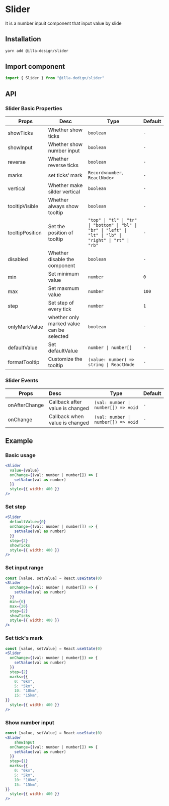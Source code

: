 # Slider

It is a number inpuit component that input value by slide

## Installation

```bash
yarn add @illa-design/slider
```

## Import component

```jsx
import { Slider } from "@illa-dedign/slider"
```

## API

### Slider Basic Properties

| Props           | Desc                                      | Type                                                         | Default |
| --------------- | ----------------------------------------- | ------------------------------------------------------------ | ------- |
| showTicks       | Whether show ticks                        | `boolean`                                                    | `-`     |
| showInput       | Whether show number input                 | `boolean`                                                    | `-`     |
| reverse         | Whether reverse ticks                     | `boolean`                                                    | `-`     |
| marks           | set ticks‘ mark                           | `Record<number, ReactNode>`                                  | `-`     |
| vertical        | Whether make silder vertical              | `boolean`                                                    | `-`     |
| tooltipVisible  | Whether always show tooltip               | `boolean`                                                    | `-`     |
| tooltipPosition | Set the position of tooltip               | `"top" \| "tl" \| "tr" \| "bottom" \| "bl" \| "br" \| "left" \| "lt" \| "lb" \| "right" \| "rt" \| "rb"` | `-`     |
| disabled        | Whether disable the component             | `boolean`                                                    | `-`     |
| min             | Set minimum value                         | `number`                                                     | `0`     |
| max             | Set maxmum value                          | `number`                                                     | `100`   |
| step            | Set step of every tick                    | `number`                                                     | `1`     |
| onlyMarkValue   | whether only marked value can be selected | `boolean`                                                    | `-`     |
| defaultValue    | Set defaultValue                          | `number \| number[]`                                         | `-`     |
| formatTooltip   | Customize the tooltip                     | `(value: number) => string \| ReactNode`                      | `-`     |

### Slider Events

| Props         | Desc                            | Type                                | Default |
| ------------- | :------------------------------ | ----------------------------------- | ------- |
| onAfterChange | Callback after value is changed | `(val: number \| number[]) => void` | `-`     |
| onChange      | Callback when value is changed  | `(val: number \| number[]) => void` | `-`     |

## Example

### Basic usage

```jsx
<Slider
  value={value}
  onChange={(val: number | number[]) => {
    setValue(val as number)
  }}
  style={{ width: 400 }}
/>
```

### Set step

```jsx
<Slider
  defaultValue={0}
  onChange={(val: number | number[]) => {
    setValue(val as number)
  }}
  step={2}
  showTicks
  style={{ width: 400 }}
/>
```

### Set input range

```jsx
const [value, setValue] = React.useState(0)
<Slider
  onChange={(val: number | number[]) => {
    setValue(val as number)
  }}
  min={0}
  max={20}
  step={2}
  showTicks
  style={{ width: 400 }}
/>
```

### Set tick's mark

```jsx
const [value, setValue] = React.useState(0)
<Slider
  onChange={(val: number | number[]) => {
    setValue(val as number)
  }}
  step={2}
  marks={{
    0: "0km",
    5: "5km",
    10: "10km",
    15: "15km",
}}
  style={{ width: 400 }}
/>
```

### Show number input 

```jsx
const [value, setValue] = React.useState(0)
<Slider
	showInput
  onChange={(val: number | number[]) => {
    setValue(val as number)
  }}
  step={1}
  marks={{
    0: "0km",
    5: "5km",
    10: "10km",
    15: "15km",
}}
  style={{ width: 400 }}
/>
```
